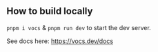 ## How to build locally

`pnpm i vocs` & `pnpm run dev` to start the dev server.

See docs here: https://vocs.dev/docs